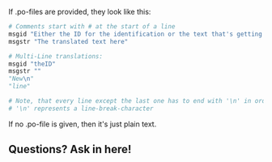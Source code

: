 If .po-files are provided, they look like this:
```py
# Comments start with # at the start of a line
msgid "Either the ID for the identification or the text that's getting translated."
msgstr "The translated text here"

# Multi-Line translations:
msgid "theID"
msgstr ""
"New\n"
"line"

# Note, that every line except the last one has to end with '\n' in order for the new line to work
# '\n' represents a line-break-character
```

If no .po-file is given, then it's just plain text.

## Questions? Ask in here!

